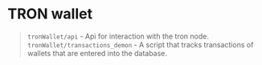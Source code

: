 # TRON wallet

> `tronWallet/api` - Api for interaction with the tron node. \
> `tronWallet/transactions_demon` - A script that tracks transactions of wallets that are entered into the database.
